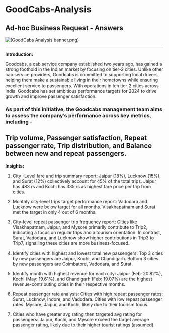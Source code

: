 # GoodCabs-Analysis
## Ad-hoc Business Request - Answers

![(GoodCabs Analysis banner.png)
](https://github.com/ashishkushbi/GoodCabs-Analysis/blob/20914300ba1dc5052223adf2850c8a8acdb2b3a7/GoodCabs%20Analysis%20banner.png)

------------------------------------------------------------------------
**Introduction:**

Goodcabs, a cab service company established two years ago, has gained a strong foothold in the Indian market by focusing on tier-2 cities. 
Unlike other cab service providers, Goodcabs is committed to supporting local drivers, helping them make a sustainable living in their hometowns while ensuring excellent service to passengers.
With operations in ten tier-2 cities across India, Goodcabs has set ambitious performance targets for 2024 to drive growth and improve passenger satisfaction. 

### As part of this initiative, the Goodcabs management team aims to assess the company’s performance across key metrics, including -

Trip volume, 
Passenger satisfaction, 
Repeat passenger rate, 
Trip distribution, and 
Balance between new and repeat passengers. 
------------------------------------------------------------------------

**Insights:**

1. City -Level fare and trip summary report:
    Jaipur (18%), Lucknow (15%), and Surat (12%) collectively account for 45% of the total trips.
    Jaipur has 483 rs and Kochi has 335 rs as highest fare price per trip from cities.

2. Monthly city-level trips target performance report:
    Vadodara and Lucknow were below target for all months.
    Visakhapatnam and Surat met the target in only 4 out of 6 months.

3. City-level repeat passenger trip frequency report:
    Cities like Visakhapatnam, Jaipur, and Mysore primarily contribute to Trip2, indicating a focus on regular trips and a tourism orientation.
    In contrast, Surat, Vadodara, and Lucknow show higher contributions in Trip3 to Trip7, signalling these cities are more business-focused.

4. Identify cities with highest and lowest total new passengers:
    Top 3 cities by new passengers are Jaipur, Kochi, and Chandigarh.
    Bottom 3 cities by new passengers are Coimbatore, Vadodara, and Surat.

5. Identify month with highest revenue for each city:
    Jaipur (Feb: 20.82%), Kochi (May: 19.61%), and Chandigarh (Feb: 19.07%) are the highest revenue-contributing cities in their respective months.

6. Repeat passenger rate analysis:
    Cities with high repeat passenger rates: Surat, Lucknow, Indore, and Vadodara.
    Cities with low repeat passenger rates: Mysore, Jaipur, and Kochi, likely due to their tourism focus.

7. Cities who have greater avg rating then targeted avg rating for passengers:
    Jaipur, Kochi, and Mysore exceed the target average passenger rating, likely due to their higher tourist ratings (assumed).
